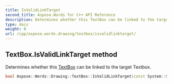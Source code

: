 ```yaml
---
title: IsValidLinkTarget
second_title: Aspose.Words for C++ API Reference
description: Determines whether this TextBox can be linked to the target Textbox. 
type: docs
weight: 0
url: /cpp/aspose.words.drawing/textbox/isvalidlinktarget/
---
```

## TextBox.IsValidLinkTarget method


Determines whether this [TextBox](./) can be linked to the target Textbox.

```cpp
bool Aspose::Words::Drawing::TextBox::IsValidLinkTarget(const System::SharedPtr<Aspose::Words::Drawing::TextBox> &target)
```

